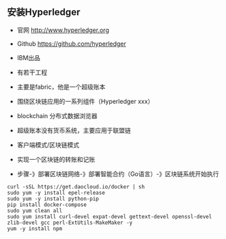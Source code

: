 ## 安装Hyperledger

* 官网
http://www.hyperledger.org

* Github
https://github.com/hyperledger

* IBM出品

* 有若干工程

* 主要是fabric，他是一个超级账本

* 围绕区块链应用的一系列组件（Hyperledger xxx）

* blockchain 分布式数据浏览器

* 超级账本没有货币系统，主要应用于联盟链

* 客户端模式/区块链模式

* 实现一个区块链的转账和记账

* 步骤-》部署区块链网络-》部署智能合约（Go语言）-》区块链系统开始执行



```shell
curl -sSL https://get.daocloud.io/docker | sh
sudo yum -y install epel-release
sudo yum -y install python-pip
pip install docker-compose
sudo yum clean all
sudo yum install curl-devel expat-devel gettext-devel openssl-devel zlib-devel gcc perl-ExtUtils-MakeMaker -y
yum -y install npm

```
